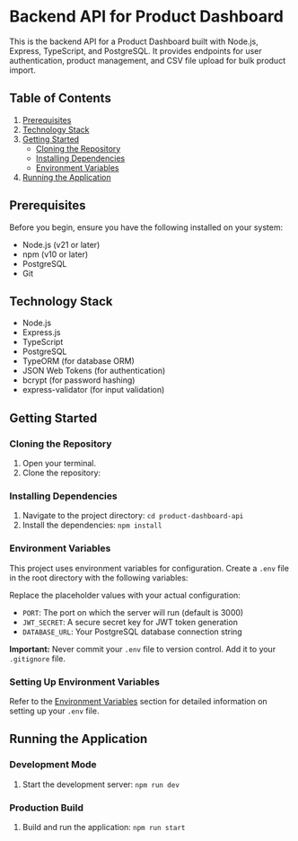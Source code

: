 # Backend API for Product Dashboard

This is the backend API for a Product Dashboard built with Node.js, Express, TypeScript, and PostgreSQL. It provides endpoints for user authentication, product management, and CSV file upload for bulk product import.

## Table of Contents

1. [Prerequisites](#prerequisites)
2. [Technology Stack](#technology-stack)
3. [Getting Started](#getting-started)
   - [Cloning the Repository](#cloning-the-repository)
   - [Installing Dependencies](#installing-dependencies)
   - [Environment Variables](#environment-variables)
4. [Running the Application](#running-the-application)

## Prerequisites

Before you begin, ensure you have the following installed on your system:
- Node.js (v21 or later)
- npm (v10 or later)
- PostgreSQL
- Git

## Technology Stack

- Node.js
- Express.js
- TypeScript
- PostgreSQL
- TypeORM (for database ORM)
- JSON Web Tokens (for authentication)
- bcrypt (for password hashing)
- express-validator (for input validation)


## Getting Started

### Cloning the Repository

1. Open your terminal.
2. Clone the repository:

### Installing Dependencies

1. Navigate to the project directory: `cd product-dashboard-api`
2. Install the dependencies: `npm install`

### Environment Variables

This project uses environment variables for configuration. Create a `.env` file in the root directory with the following variables:

Replace the placeholder values with your actual configuration:
- `PORT`: The port on which the server will run (default is 3000)
- `JWT_SECRET`: A secure secret key for JWT token generation
- `DATABASE_URL`: Your PostgreSQL database connection string

**Important:** Never commit your `.env` file to version control. Add it to your `.gitignore` file.

### Setting Up Environment Variables

Refer to the [Environment Variables](#environment-variables) section for detailed information on setting up your `.env` file.

## Running the Application

### Development Mode

1. Start the development server: `npm run dev`

### Production Build

1. Build and run the application: `npm run start`
